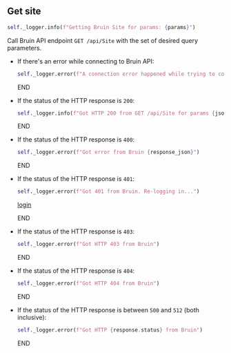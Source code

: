 ## Get site

```python
self._logger.info(f"Getting Bruin Site for params: {params}")
```
  
Call Bruin API endpoint `GET /api/Site` with the set of desired query parameters.

* If there's an error while connecting to Bruin API:
  ```python
  self._logger.error(f"A connection error happened while trying to connect to Bruin API. {e}")
  ```
  END

* If the status of the HTTP response is `200`:
  ```python
  self._logger.info(f"Got HTTP 200 from GET /api/Site for params {json.dumps(params)}")
  ```
  END

* If the status of the HTTP response is `400`:
  ```python
  self._logger.error(f"Got error from Bruin {response_json}")
  ```
  END

* If the status of the HTTP response is `401`:
  ```python
  self._logger.error(f"Got 401 from Bruin. Re-logging in...")
  ```
  [login](../../clients/bruin_client/login.md)

    END

* If the status of the HTTP response is `403`:
  ```python
  self._logger.error(f"Got HTTP 403 from Bruin")
  ```
  END

* If the status of the HTTP response is `404`:
  ```python
  self._logger.error(f"Got HTTP 404 from Bruin")
  ```
  END

* If the status of the HTTP response is between `500` and `512` (both inclusive):
  ```python
  self._logger.error(f"Got HTTP {response.status} from Bruin")
  ```
  END